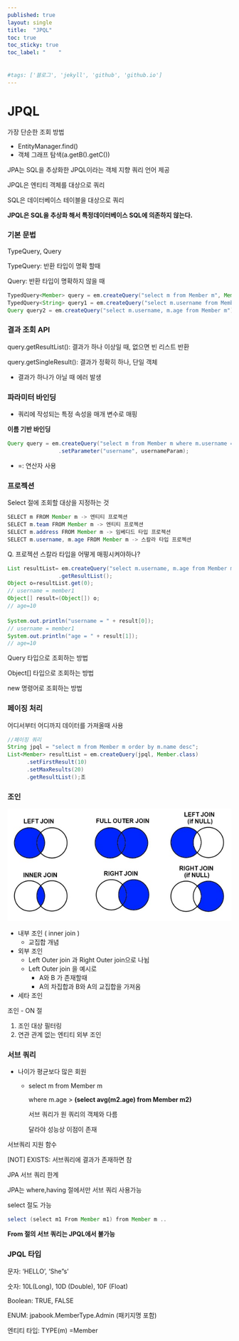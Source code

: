```yaml
---
published: true
layout: single
title:  "JPQL"
toc: true
toc_sticky: true
toc_label: "    "


#tags: ['블로그', 'jekyll', 'github', 'github.io']
---
```


# JPQL

가장 단순한 조회 방법

- EntityManager.find()
- 객체 그래프 탐색(a.getB().getC())

JPA는 SQL을 추상화한 JPQL이라는 객체 지향 쿼리 언어 제공

JPQL은 엔티티 객체를 대상으로 쿼리

SQL은 데이터베이스 테이블을 대상으로 쿼리

**JPQL은 SQL을 추상화 해서 특정데이터베이스 SQL에 의존하지 않는다.**

### 기본 문법

TypeQuery, Query

TypeQuery: 반환 타입이 명확 할때

Query: 반환 타입이 명확하지 않을 때

```java
TypedQuery<Member> query = em.createQuery("select m from Member m", Member.class); // 객체 타입으로 
TypedQuery<String> query1 = em.createQuery("select m.username from Member m", String.class); //타입이 명확
Query query2 = em.createQuery("select m.username, m.age from Member m");  // 반환 타입이 섞여 있음ㄹ
```

### 결과 조회 API

query.getResultList(): 결과가 하나 이상일 때, 없으면 빈 리스트 반환

query.getSingleResult(): 결과가 정확히 하나, 단일 객체

- 결과가 하나가 아닐 때 에러 발생

### 파라미터 바인딩

- 쿼리에 작성되는 특정 속성을 매개 변수로 매핑

**이름 기반 바인딩**

```java
Query query = em.createQuery("select m from Member m where m.username =: username")
                .setParameter("username", usernameParam);
```

- =: 연산자 사용

### 프로젝션

Select 절에 조회할 대상을 지정하는 것

```java
SELECT m FROM Member m -> 엔티티 프로젝션
SELECT m.team FROM Member m -> 엔티티 프로젝션
SELECT m.address FROM Member m -> 임베디드 타입 프로젝션 
SELECT m.username, m.age FROM Member m -> 스칼라 타입 프로젝션
```

Q. 프로젝션 스칼라 타입을 어떻게 매핑시켜야하나?

```java
List resultList= em.createQuery("select m.username, m.age from Member m")
                .getResultList();
Object o=resultList.get(0); 
// username = member1
Object[] result=(Object[]) o;
// age=10

System.out.println("username = " + result[0]);
// username = member1
System.out.println("age = " + result[1]);
// age=10
```

Query 타입으로 조회하는 방법

Object[] 타입으로 조회하는 방법

new 명령어로 조회하는 방법

### 페이징 처리

어디서부터 어디까지 데이터를 가져올때 사용

```java
//페이징 쿼리
String jpql = "select m from Member m order by m.name desc"; 
List<Member> resultList = em.createQuery(jpql, Member.class)
      .setFirstResult(10)
      .setMaxResults(20)
      .getResultList();조
```

### 조인

![조인.jpg](/assets/images/조인.jpg) 

- 내부 조인 ( inner join )
    - 교집합 개념
- 외부 조인
    - Left Outer join 과 Right Outer join으로 나뉨
    - Left Outer join 을 예시로
        - A와 B 가 존재할때
        - A의 차집합과 B와 A의 교집합을 가져옴
- 세타 조인

조인 - ON 절

1. 조인 대상 필터링
2. 연관 관계 없는 엔티티 외부 조인

### 서브 쿼리

- 나이가 평균보다 많은 회원
    - select m from Member m
        
        where m.age > **(select avg(m2.age) from Member m2)**
        
        서브 쿼리가 원 쿼리의 객체와 다름
        
        달라야 성능상 이점이 존재
        

서브쿼리 지원 함수

[NOT] EXISTS: 서브쿼리에 결과가 존재하면 참

JPA 서브 쿼리 한계

JPA는 where,having 절에서만 서브 쿼리 사용가능

select 절도 가능

```java
select (select m1 From Member m1) from Member m ..
```

**From 절의 서브 쿼리는 JPQL에서 불가능**

### JPQL 타입

문자: ‘HELLO’, ‘She”s’

숫자: 10L(Long), 10D (Double), 10F (Float)

Boolean: TRUE, FALSE

ENUM: jpabook.MemberType.Admin (패키지명 포함)

엔티티 타입: TYPE(m) =Member